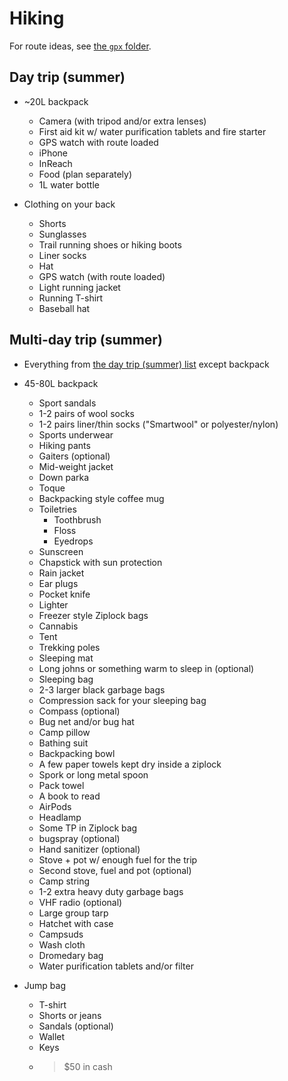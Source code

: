 # Hiking

For route ideas, see [the `gpx` folder](../gpx/hiking).

## Day trip (summer)

- ~20L backpack
  - Camera (with tripod and/or extra lenses)
  - First aid kit w/ water purification tablets and fire starter
  - GPS watch with route loaded
  - iPhone
  - InReach
  - Food (plan separately)
  - 1L water bottle

- Clothing on your back
  - Shorts
  - Sunglasses
  - Trail running shoes or hiking boots
  - Liner socks
  - Hat
  - GPS watch (with route loaded)
  - Light running jacket
  - Running T-shirt
  - Baseball hat

## Multi-day trip (summer)

- Everything from [the day trip (summer) list](#day-trip-summer) except backpack

- 45-80L backpack
  - Sport sandals
  - 1-2 pairs of wool socks
  - 1-2 pairs liner/thin socks ("Smartwool" or polyester/nylon)
  - Sports underwear
  - Hiking pants
  - Gaiters (optional)
  - Mid-weight jacket
  - Down parka
  - Toque
  - Backpacking style coffee mug
  - Toiletries
    - Toothbrush
    - Floss
    - Eyedrops
  - Sunscreen
  - Chapstick with sun protection
  - Rain jacket
  - Ear plugs
  - Pocket knife
  - Lighter
  - Freezer style Ziplock bags
  - Cannabis
  - Tent
  - Trekking poles
  - Sleeping mat
  - Long johns or something warm to sleep in (optional)
  - Sleeping bag
  - 2-3 larger black garbage bags
  - Compression sack for your sleeping bag
  - Compass (optional)
  - Bug net and/or bug hat
  - Camp pillow
  - Bathing suit
  - Backpacking bowl
  - A few paper towels kept dry inside a ziplock
  - Spork or long metal spoon
  - Pack towel
  - A book to read
  - AirPods
  - Headlamp
  - Some TP in Ziplock bag
  - bugspray (optional)
  - Hand sanitizer (optional)
  - Stove + pot w/ enough fuel for the trip
  - Second stove, fuel and pot (optional)
  - Camp string
  - 1-2 extra heavy duty garbage bags
  - VHF radio (optional)
  - Large group tarp
  - Hatchet with case
  - Campsuds
  - Wash cloth
  - Dromedary bag
  - Water purification tablets and/or filter

- Jump bag
  - T-shirt
  - Shorts or jeans
  - Sandals (optional)
  - Wallet
  - Keys
  - > $50 in cash

